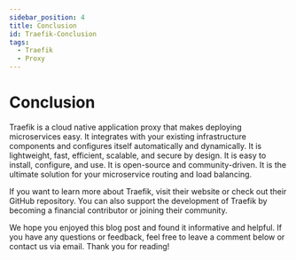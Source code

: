 ```yaml
---
sidebar_position: 4
title: Conclusion
id: Traefik-Conclusion
tags:
  - Traefik
  - Proxy
---
```

# Conclusion

Traefik is a cloud native application proxy that makes deploying microservices easy. It integrates with your existing infrastructure components and configures itself automatically and dynamically. It is lightweight, fast, efficient, scalable, and secure by design. It is easy to install, configure, and use. It is open-source and community-driven. It is the ultimate solution for your microservice routing and load balancing.

If you want to learn more about Traefik, visit their website or check out their GitHub repository. You can also support the development of Traefik by becoming a financial contributor or joining their community.

We hope you enjoyed this blog post and found it informative and helpful. If you have any questions or feedback, feel free to leave a comment below or contact us via email. Thank you for reading!